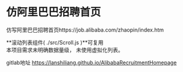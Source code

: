 # 仿阿里巴巴招聘首页

仿写阿里巴巴招聘首页https://job.alibaba.com/zhaopin/index.htm

**滚动列表组件( ./src/Scroll.js )**可复用  
本项目需求未明确数据量级， 未使用虚拟化列表。

gitlab地址 https://lanshiliang.github.io/AlibabaRecruitmentHomepage

